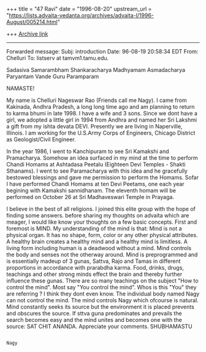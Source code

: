+++
title = "47 Ravi"
date = "1996-08-20"
upstream_url = "https://lists.advaita-vedanta.org/archives/advaita-l/1996-August/005214.html"

+++
[Archive link](https://lists.advaita-vedanta.org/archives/advaita-l/1996-August/005214.html)

---------------------
Forwarded message:
Subj:    introduction
Date:    96-08-19 20:58:34 EDT
From:    Chelluri
To:      listserv at tamvm1.tamu.edu.

Sadasiva Samarambham Shankaracharya Madhyamam
Asmadacharya Paryantam Vande Guru Paramparam

NAMASTE!

My name is Chelluri Nageswar Rao (Friends call me Nagy).  I came from
Kakinada, Andhra Pradesh, a long long time ago and am planning to return to
karma bhumi in late 1998.  I have a wife and 3 sons.  Since we dont have a
girl, we adopted a little girl in 1994 from Andhra and named her Sri Lakshmi
a gift from my ishta devata DEVI.  Presently we are living in Naperville,
Illinois.  I am working for the U.S.Army Corps of Engineers, Chicago District
as Geologist/Civil Engineer.

In the year 1986, I went to Kanchipuram to see Sri Kamakshi and Pramacharya.
 Somehow an idea surfaced in my mind at the time to perform Chandi Homams at
Ashtadasa Peetalu (Eighteen Devi Temples - Shakti Sthanams).  I went to see
Paramacharya with this idea and he gracefully bestowed blessings and gave me
permission to perform the Homams.  Sofar I have performed Chandi Homams at
ten Devi Peetams, one each year begining with Kamakshi sannidhanam.  The
eleventh homam will be performed on October 26 at Sri Madhaveswari Temple in
Prayaga.

I believe in the best of all religions.  I joined this elite group with the
hope of finding some answers.  before sharing my thoughts on advaita which
are meager, I would like know your thoughts on a few basic concepts.  First
and foremost is MIND.  My understanding of the mind is that:
Mind is not a physical organ. It has no shape, form, color or any other
physical attributes.  A healthy brain creates a healthy mind and a healthy
mind is limitless. A living form including human is a deadwood without a
mind.  Mind controls the body and senses not the otherway around.  Mind is
preprogrammed and is essentially madeup of 3 gunas, Sattva, Rajo and Tamas in
different proportions in accordance with prarabdha karma.  Food, drinks,
drugs, teachings and other strong minds effect the brain and thereby further
influence these gunas.  There are so many teachings on the subject "How to
control the mind".  Most say "You control the mind".  Whos is this "You" they
are referring ?  I think they dont even know.  The individual body named Nagy
can not control the mind.  The mind controls Nagy which ofcourse is natural.
 Mind constantly seeks its source but the environment it is placed prevents
and obscures the source.  If sttva guna predominates and prevails the search
becomes easy and the mind unites and becomes one with the source: SAT CHIT
ANANDA.
Appreciate your comments.
                                           SHUBHAMASTU








                                                                         Nagy

